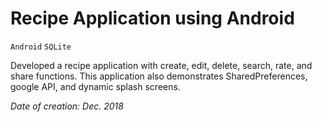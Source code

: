 # Recipe Application using Android

`Android` `SQLite`

Developed a recipe application with create, edit, delete, search, rate, and share functions. This application also demonstrates SharedPreferences, google API, and dynamic splash screens.

_Date of creation: Dec. 2018_
